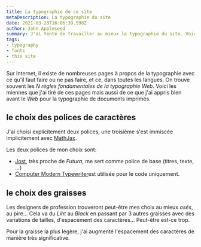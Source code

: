 ```yaml
---
title: La typographie de ce site
metaDescription: La typographie du site
date: 2021-03-23T16:06:39.598Z
author: John Appleseed
summary: J'ai tenté de travailler au mieux la typographie du site. Voici comment.
tags:
- typography
- fonts
- this site
---
```


Sur Internet, il existe de nombreuses pages à propos de la typographie avec ce qu'il faut faire ou ne pas faire, et ce, dans toutes les langues. On trouve souvent les _N règles fondamentales de la typographie Web_. Voici les miennes que j'ai tiré de ces pages mais aussi de ce que j'ai appris bien avant le _Web_ pour la typographie de documents imprimés.

## le choix des polices de caractères

J'ai choisi explicitement deux polices, une troisième s'est immiscée implicitement avec [MathJax](https://www.mathjax.org).

Les deux polices de mon choix sont:

- [Jost](https://indestructibletype.com/Jost.html), très proche de _Futura_, me sert comme police de base (titres, texte, ...)
- [Computer Modern Typewriter](https://checkmyworking.com/cm-web-fonts/)est utilisée pour le code uniquement.

## le choix des graisses

Les designers de profession trouveront peut-être mes choix au mieux _osés_, au pire... Cela va du _Liht_ au _Black_ en passant par 3 autres graisses avec des variations de tailles, d'espacement des caractères... Peut-être est-ce trop.

Pour la graisse la plus légère, j'ai augmenté l'espacement des caractères de manière très significative.
